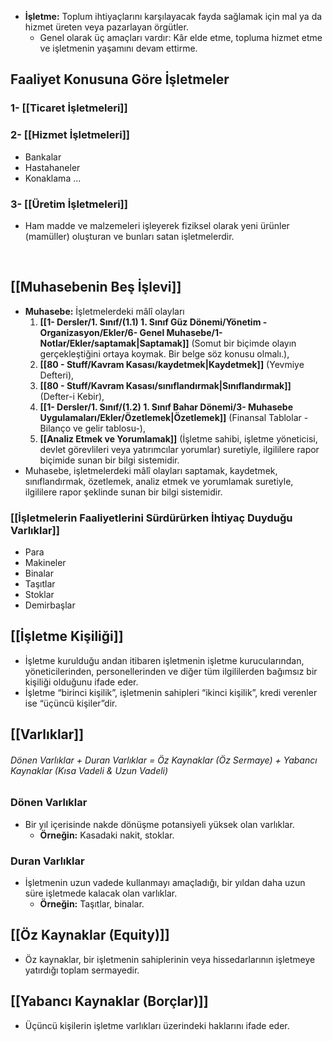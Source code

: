 - **İşletme:** Toplum ihtiyaçlarını karşılayacak fayda sağlamak için mal ya da hizmet üreten veya pazarlayan örgütler. 
	- Genel olarak üç amaçları vardır: Kâr elde etme, topluma hizmet etme ve işletmenin yaşamını devam ettirme.
## Faaliyet Konusuna Göre İşletmeler
### 1- [[Ticaret İşletmeleri]]
### 2- [[Hizmet İşletmeleri]]
- Bankalar
- Hastahaneler
- Konaklama ...
### 3- [[Üretim İşletmeleri]]
- Ham madde ve malzemeleri işleyerek fiziksel olarak yeni ürünler (mamüller) oluşturan ve bunları satan işletmelerdir.
<br>

## **[[Muhasebenin Beş İşlevi]]**
- **Muhasebe:** İşletmelerdeki mâlî olayları 
  1. **[[1- Dersler/1. Sınıf/(1.1) 1. Sınıf Güz Dönemi/Yönetim - Organizasyon/Ekler/6- Genel Muhasebe/1- Notlar/Ekler/saptamak|Saptamak]]** (Somut bir biçimde olayın gerçekleştiğini ortaya koymak. Bir belge söz konusu olmalı.), 
  2. **[[80 - Stuff/Kavram Kasası/kaydetmek|Kaydetmek]]** (Yevmiye Defteri), 
  3. **[[80 - Stuff/Kavram Kasası/sınıflandırmak|Sınıflandırmak]]** (Defter-i Kebir), 
  4. **[[1- Dersler/1. Sınıf/(1.2) 1. Sınıf Bahar Dönemi/3- Muhasebe Uygulamaları/Ekler/Özetlemek|Özetlemek]]** (Finansal Tablolar -Bilanço ve gelir tablosu-), 
  5. **[[Analiz Etmek ve Yorumlamak]]** (İşletme sahibi, işletme yöneticisi, devlet görevlileri veya yatırımcılar yorumlar) 
     suretiyle, ilgililere rapor biçimide sunan bir bilgi sistemidir.
- Muhasebe, işletmelerdeki mâlî olayları saptamak, kaydetmek, sınıflandırmak, özetlemek, analiz etmek ve yorumlamak suretiyle, ilgililere rapor şeklinde sunan bir bilgi sistemidir.

### [[İşletmelerin Faaliyetlerini Sürdürürken İhtiyaç Duyduğu Varlıklar]]
- Para
- Makineler
- Binalar
- Taşıtlar
- Stoklar
- Demirbaşlar
## **[[İşletme Kişiliği]]**
- İşletme kurulduğu andan itibaren işletmenin işletme kurucularından, yöneticilerinden, personellerinden ve diğer tüm ilgililerden bağımsız bir kişiliği olduğunu ifade eder.
- İşletme “birinci kişilik”, 
  işletmenin sahipleri “ikinci kişilik”, 
  kredi verenler ise “üçüncü kişiler”dir.
## [[Varlıklar]]

###### Dönen Varlıklar + Duran Varlıklar = Öz Kaynaklar (Öz Sermaye) + Yabancı Kaynaklar (Kısa Vadeli & Uzun Vadeli)

### Dönen Varlıklar
- Bir yıl içerisinde nakde dönüşme potansiyeli yüksek olan varlıklar.
	- **Örneğin:** Kasadaki nakit, stoklar.
### Duran Varlıklar
- İşletmenin uzun vadede kullanmayı amaçladığı, bir yıldan daha uzun süre işletmede kalacak olan varlıklar.
	- **Örneğin:** Taşıtlar, binalar.
## [[Öz Kaynaklar (Equity)]]
- Öz kaynaklar, bir işletmenin sahiplerinin veya hissedarlarının işletmeye yatırdığı toplam sermayedir.
## [[Yabancı Kaynaklar (Borçlar)]]
- Üçüncü kişilerin işletme varlıkları üzerindeki haklarını ifade eder.

